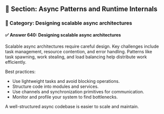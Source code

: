 ## 📘 Section: Async Patterns and Runtime Internals
### 🔹 Category: Designing scalable async architectures
#### ✅ Answer 640: Designing scalable async architectures

Scalable async architectures require careful design. Key challenges include task management, resource contention, and error handling. Patterns like task spawning, work stealing, and load balancing help distribute work efficiently.

Best practices:
- Use lightweight tasks and avoid blocking operations.
- Structure code into modules and services.
- Use channels and synchronization primitives for communication.
- Monitor and profile your system to find bottlenecks.

A well-structured async codebase is easier to scale and maintain.
